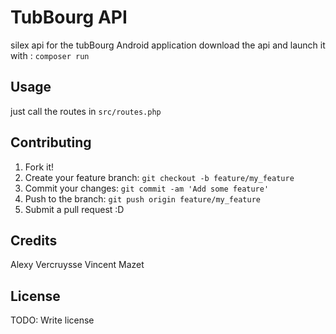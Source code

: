 # TubBourg API
silex api for the tubBourg Android application
download the api and launch it with : `composer run`

## Usage
just call the routes in `src/routes.php`

## Contributing
1. Fork it!
2. Create your feature branch: `git checkout -b feature/my_feature`
3. Commit your changes: `git commit -am 'Add some feature'`
4. Push to the branch: `git push origin feature/my_feature`
5. Submit a pull request :D

## Credits
Alexy Vercruysse
Vincent Mazet

## License
TODO: Write license
